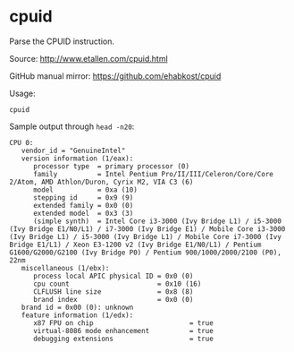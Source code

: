 # cpuid

Parse the CPUID instruction.

Source: <http://www.etallen.com/cpuid.html>

GitHub manual mirror: <https://github.com/ehabkost/cpuid>

Usage:

    cpuid

Sample output through `head -n20`:

    CPU 0:
       vendor_id = "GenuineIntel"
       version information (1/eax):
          processor type  = primary processor (0)
          family          = Intel Pentium Pro/II/III/Celeron/Core/Core 2/Atom, AMD Athlon/Duron, Cyrix M2, VIA C3 (6)
          model           = 0xa (10)
          stepping id     = 0x9 (9)
          extended family = 0x0 (0)
          extended model  = 0x3 (3)
          (simple synth)  = Intel Core i3-3000 (Ivy Bridge L1) / i5-3000 (Ivy Bridge E1/N0/L1) / i7-3000 (Ivy Bridge E1) / Mobile Core i3-3000 (Ivy Bridge L1) / i5-3000 (Ivy Bridge L1) / Mobile Core i7-3000 (Ivy Bridge E1/L1) / Xeon E3-1200 v2 (Ivy Bridge E1/N0/L1) / Pentium G1600/G2000/G2100 (Ivy Bridge P0) / Pentium 900/1000/2000/2100 (P0), 22nm
       miscellaneous (1/ebx):
          process local APIC physical ID = 0x0 (0)
          cpu count                      = 0x10 (16)
          CLFLUSH line size              = 0x8 (8)
          brand index                    = 0x0 (0)
       brand id = 0x00 (0): unknown
       feature information (1/edx):
          x87 FPU on chip                        = true
          virtual-8086 mode enhancement          = true
          debugging extensions                   = true
